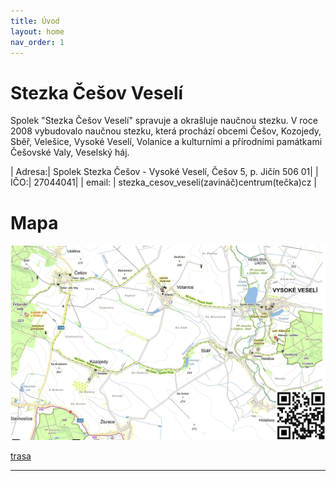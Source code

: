 ```yaml
---
title: Úvod
layout: home
nav_order: 1
---
```


# Stezka Češov Veselí

Spolek "Stezka Češov Veselí" spravuje a okrašluje naučnou stezku.
V roce 2008 vybudovalo naučnou stezku, která prochází obcemi Češov, Kozojedy, Sběř, Velešice, Vysoké Veselí, Volanice a kulturními a přírodními památkami Češovské Valy, Veselský háj.

| Adresa:| Spolek Stezka Češov - Vysoké Veselí, Češov 5, p. Jičín 506 01|
| IČO:| 27044041|
| email: | stezka_cesov_veseli(zavináč)centrum(tečka)cz | 

# Mapa

![mapa](img/stezka-mapa.png)

[trasa](trasa.md)

----

[^1]: [It can take up to 10 minutes for changes to your site to publish after you push the changes to GitHub](https://docs.github.com/en/pages/setting-up-a-github-pages-site-with-jekyll/creating-a-github-pages-site-with-jekyll#creating-your-site).

[Just the Docs]: https://just-the-docs.github.io/just-the-docs/

